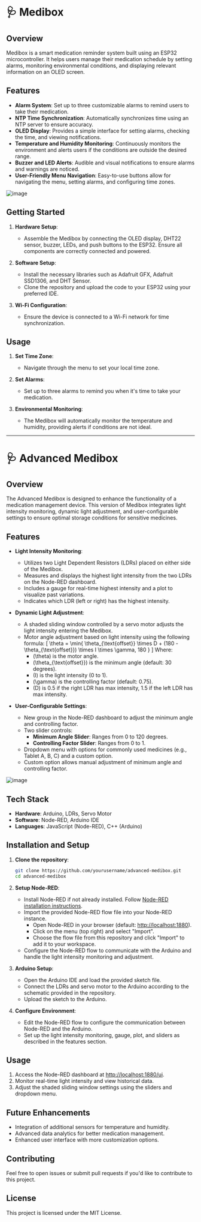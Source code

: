 
# 🩺 Medibox


## Overview

Medibox is a smart medication reminder system built using an ESP32 microcontroller. It helps users manage their medication schedule by setting alarms, monitoring environmental conditions, and displaying relevant information on an OLED screen.

## Features

- **Alarm System**: Set up to three customizable alarms to remind users to take their medication.
- **NTP Time Synchronization**: Automatically synchronizes time using an NTP server to ensure accuracy.
- **OLED Display**: Provides a simple interface for setting alarms, checking the time, and viewing notifications.
- **Temperature and Humidity Monitoring**: Continuously monitors the environment and alerts users if the conditions are outside the desired range.
- **Buzzer and LED Alerts**: Audible and visual notifications to ensure alarms and warnings are noticed.
- **User-Friendly Menu Navigation**: Easy-to-use buttons allow for navigating the menu, setting alarms, and configuring time zones.

![image](https://github.com/user-attachments/assets/0beca7b4-e5d2-4ddf-bfd8-0927920ab400)

## Getting Started

1. **Hardware Setup**: 
   - Assemble the Medibox by connecting the OLED display, DHT22 sensor, buzzer, LEDs, and push buttons to the ESP32. Ensure all components are correctly connected and powered.

2. **Software Setup**:
   - Install the necessary libraries such as Adafruit GFX, Adafruit SSD1306, and DHT Sensor.
   - Clone the repository and upload the code to your ESP32 using your preferred IDE.

3. **Wi-Fi Configuration**:
   - Ensure the device is connected to a Wi-Fi network for time synchronization.

## Usage

1. **Set Time Zone**:
   - Navigate through the menu to set your local time zone.

2. **Set Alarms**:
   - Set up to three alarms to remind you when it's time to take your medication.

3. **Environmental Monitoring**:
   - The Medibox will automatically monitor the temperature and humidity, providing alerts if conditions are not ideal.

  
---


# 🩺 Advanced Medibox


## Overview

The Advanced Medibox is designed to enhance the functionality of a medication management device. This version of Medibox integrates light intensity monitoring, dynamic light adjustment, and user-configurable settings to ensure optimal storage conditions for sensitive medicines. 

## Features

- **Light Intensity Monitoring**:
  - Utilizes two Light Dependent Resistors (LDRs) placed on either side of the Medibox.
  - Measures and displays the highest light intensity from the two LDRs on the Node-RED dashboard.
  - Includes a gauge for real-time highest intensity and a plot to visualize past variations.
  - Indicates which LDR (left or right) has the highest intensity.

- **Dynamic Light Adjustment**:
  - A shaded sliding window controlled by a servo motor adjusts the light intensity entering the Medibox.
  - Motor angle adjustment based on light intensity using the following formula:
    \[
    \theta = \min\{ \theta_{\text{offset}} \times D + (180 - \theta_{\text{offset}}) \times I \times \gamma, 180 \}
    \]
    Where:
    - \(\theta\) is the motor angle.
    - \(\theta_{\text{offset}}\) is the minimum angle (default: 30 degrees).
    - \(I\) is the light intensity (0 to 1).
    - \(\gamma\) is the controlling factor (default: 0.75).
    - \(D\) is 0.5 if the right LDR has max intensity, 1.5 if the left LDR has max intensity.

- **User-Configurable Settings**:
  - New group in the Node-RED dashboard to adjust the minimum angle and controlling factor.
  - Two slider controls:
    - **Minimum Angle Slider**: Ranges from 0 to 120 degrees.
    - **Controlling Factor Slider**: Ranges from 0 to 1.
  - Dropdown menu with options for commonly used medicines (e.g., Tablet A, B, C) and a custom option.
  - Custom option allows manual adjustment of minimum angle and controlling factor.

 ![image](https://github.com/user-attachments/assets/d4078d7e-d11d-4a90-ba86-74124dc784ba)

## Tech Stack

- **Hardware**: Arduino, LDRs, Servo Motor
- **Software**: Node-RED, Arduino IDE
- **Languages**: JavaScript (Node-RED), C++ (Arduino)

## Installation and Setup

1. **Clone the repository**:

   ```bash
   git clone https://github.com/yourusername/advanced-medibox.git
   cd advanced-medibox
   
2. **Setup Node-RED**:

   - Install Node-RED if not already installed. Follow [Node-RED installation instructions](https://nodered.org/docs/getting-started/).
   - Import the provided Node-RED flow file into your Node-RED instance.
     - Open Node-RED in your browser (default: [http://localhost:1880](http://localhost:1880)).
     - Click on the menu (top right) and select "Import".
     - Choose the flow file from this repository and click "Import" to add it to your workspace.
   - Configure the Node-RED flow to communicate with the Arduino and handle the light intensity monitoring and adjustment.

3. **Arduino Setup**:

   - Open the Arduino IDE and load the provided sketch file.
   - Connect the LDRs and servo motor to the Arduino according to the schematic provided in the repository.
   - Upload the sketch to the Arduino.

4. **Configure Environment**:

   - Edit the Node-RED flow to configure the communication between Node-RED and the Arduino.
   - Set up the light intensity monitoring, gauge, plot, and sliders as described in the features section.

## Usage

1. Access the Node-RED dashboard at [http://localhost:1880/ui](http://localhost:1880/ui).
2. Monitor real-time light intensity and view historical data.
3. Adjust the shaded sliding window settings using the sliders and dropdown menu.

## Future Enhancements

- Integration of additional sensors for temperature and humidity.
- Advanced data analytics for better medication management.
- Enhanced user interface with more customization options.

## Contributing

Feel free to open issues or submit pull requests if you'd like to contribute to this project.

## License

This project is licensed under the MIT License.

